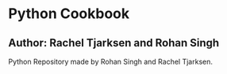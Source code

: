 # Python Cookbook
## Author: Rachel Tjarksen and Rohan Singh
Python Repository made by Rohan Singh and Rachel Tjarksen.
